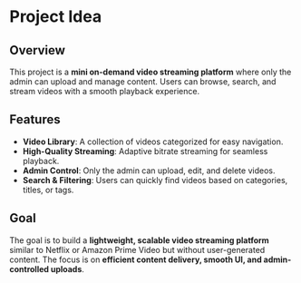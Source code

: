 # Project Idea  

## Overview  
This project is a **mini on-demand video streaming platform** where only the admin can upload and manage content. Users can browse, search, and stream videos with a smooth playback experience.  

## Features  
- **Video Library**: A collection of videos categorized for easy navigation.  
- **High-Quality Streaming**: Adaptive bitrate streaming for seamless playback.  
- **Admin Control**: Only the admin can upload, edit, and delete videos.  
- **Search & Filtering**: Users can quickly find videos based on categories, titles, or tags.  

## Goal  
The goal is to build a **lightweight, scalable video streaming platform** similar to Netflix or Amazon Prime Video but without user-generated content. The focus is on **efficient content delivery, smooth UI, and admin-controlled uploads**.  
